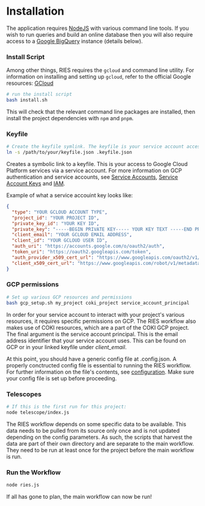 # Installation

The application requires [NodeJS] with various command line tools. If you wish to run queries and build an online database then you will also require access to a [Google BigQuery][BigQuery] instance (details below).

### Install Script
Among other things, RIES requires the `gcloud` and command line utility. For information on installing and setting up `gcloud`, refer to the official Google resources: [GCloud][gcloud]

```bash
# run the install script
bash install.sh 
```

This will check that the relevant command line packages are installed, then install the project dependencies with `npm` and `pnpm`.

### Keyfile
```bash
# Create the keyfile symlink. The keyfile is your service account access to Google Cloud Platform services
ln -s /path/to/your/keyfile.json .keyfile.json
```
Creates a symbolic link to a keyfile. This is your access to Google Cloud Platform services via a service account. For more information on GCP authentication and service accounts, see [Service Accounts][service accounts], [Service Account Keys][service account keys] and [IAM].

Example of what a service accouint key looks like:
```json
{
  "type": "YOUR GCLOUD ACCOUNT TYPE",
  "project_id": "YOUR PROJECT ID",
  "private_key_id": "YOUR KEY ID",
  "private_key": "-----BEGIN PRIVATE KEY----- YOUR KEY TEXT -----END PRIVATE KEY-----\n",
  "client_email": "YOUR GCLOUD EMAIL ADDRESS",
  "client_id": "YOUR GCLOUD USER ID",
  "auth_uri": "https://accounts.google.com/o/oauth2/auth",
  "token_uri": "https://oauth2.googleapis.com/token",
  "auth_provider_x509_cert_url": "https://www.googleapis.com/oauth2/v1/certs",
  "client_x509_cert_url": "https://www.googleapis.com/robot/v1/metadata/x509/YOUR CERTIFICATE ADDRESS"
}
```

### GCP permissions
```bash
# Set up various GCP resources and permissions
bash gcp_setup.sh my_project coki_project service_account_principal
```

In order for your service account to interact with your project's various resources, it requires specific permissions on GCP. The RIES workflow also makes use of COKI resources, which are a part of the COKI GCP project. The final argument is the service account principal. This is the email address identifier that your service account uses. This can be found on GCP or in your linked keyfile under *client_email*.

At this point, you should have a generic config file at .config.json. A properly conctructed config file is essential to running the RIES workflow. For further information on the file's contents, see [configuration]. Make sure your config file is set up before proceeding.

### Telescopes
```bash
# If this is the first run for this project:
node telescope/index.js
```
The RIES workflow depends on some specific data to be available. This data needs to be pulled from its source only once and is not updated depending on the config parameters. As such, the scripts that harvest the data are part of their own directory and are separate to the main workflow. They need to be run at least once for the project before the main workflow is run.

### Run the Workflow
```bash
node ries.js
```
If all has gone to plan, the main workflow can now be run!

<!-- links -->
[NodeJS]: <https://nodejs.org/en/download/>
[BigQuery]: <https://cloud.google.com/bigquery/>
[IAM]: <https://cloud.google.com/iam>
[keyfile]: <https://cloud.google.com/bigquery/docs/authentication/service-account-file>
[JSON]: <https://www.json.org/json-en.html>
[configuration]: <configuration.md>
[service accounts]: <https://cloud.google.com/iam/docs/service-account-overview>
[service account keys]: <https://cloud.google.com/iam/docs/service-account-creds#key-types>
[gcloud]: <https://cloud.google.com/sdk/docs/install>
